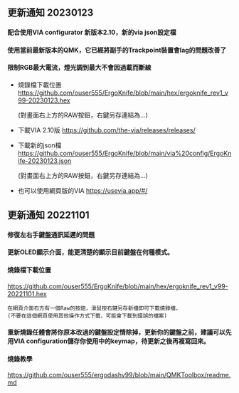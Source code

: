 ## 更新通知 20230123
  #### 配合使用VIA configurator 新版本2.10，新的via json設定檔
  
  #### 使用當前最新版本的QMK，它已經將副手的Trackpoint裝置會lag的問題改善了
  
  #### 限制RGB最大電流，燈光調到最大不會因過載而斷線
  
  * 燒錄檔下載位置
    https://github.com/ouser555/ErgoKnife/blob/main/hex/ergoknife_rev1_v99-20230123.hex
    
    (對畫面右上方的RAW按鈕，右鍵另存連結為...)
  
  * 下載VIA 2.10版
    https://github.com/the-via/releases/releases/
    
  * 下載新的json檔
    https://github.com/ouser555/ErgoKnife/blob/main/via%20config/ErgoKnife-20230123.json
    
    (對畫面右上方的RAW按鈕，右鍵另存連結為...)
    
  * 也可以使用網頁版的VIA
    https://usevia.app/#/
  
## 更新通知 20221101
  #### 修復左右手鍵盤通訊延遲的問題

  #### 更新OLED顯示介面，能更清楚的顯示目前鍵盤在何種模式。

  #### 燒錄檔下載位置
  https://github.com/ouser555/ErgoKnife/blob/main/hex/ergoknife_rev1_v99-20221101.hex

    在網頁介面右方有一個Raw的按鈕，滑鼠按右鍵另存新檔即可下載燒錄檔，
    (不要在這個網頁使用其他操作方式下載，可能會下載到錯誤的檔案)

  #### 重新燒錄任體會將你原本改過的鍵盤設定情除掉，更新你的鍵盤之前，建議可以先用VIA configuration儲存你使用中的keymap，待更新之後再複寫回來。
  

  #### 燒錄教學
  https://github.com/ouser555/ergodashv99/blob/main/QMKToolbox/readme.md
